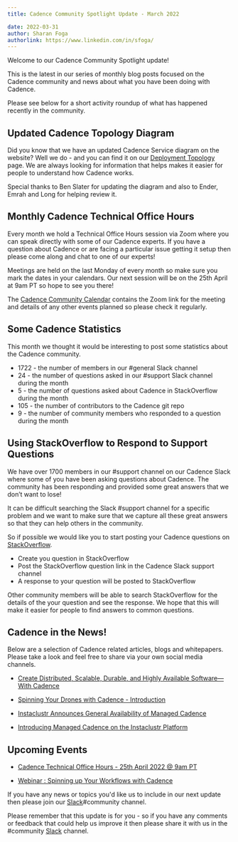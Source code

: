 ```yaml
---
title: Cadence Community Spotlight Update - March 2022

date: 2022-03-31
author: Sharan Foga
authorlink: https://www.linkedin.com/in/sfoga/
---
```


Welcome to our Cadence Community Spotlight update!

This is the latest in our series of monthly blog posts focused on the Cadence community and news about what you have been doing with Cadence.

Please see below for a short activity roundup of what has happened recently in the community.

## Updated Cadence Topology Diagram

Did you know that we have an updated Cadence Service diagram on the website? Well we do - and you can find it on our [Deployment Topology](https://cadenceworkflow.io/docs/concepts/topology/#overview) page. We are always looking for information that helps makes it easier for people to understand how Cadence works.

Special thanks to Ben Slater for updating the diagram and also to Ender, Emrah and Long for helping review it.

## Monthly Cadence Technical Office Hours

Every month we hold a Technical Office Hours session via Zoom where you can speak directly with some of our Cadence experts. If you have a question about Cadence or are facing a particular issue getting it setup then please come along and chat  to one of our experts!

Meetings are held on the last Monday of every month so make sure you mark the dates in your calendars. Our next session will be on the 25th April at 9am PT so hope to see you there!

The [Cadence Community Calendar](https://calendar.google.com/calendar/u/0/embed?src=e6r40gp3c2r01054id7e99dlac@group.calendar.google.com&ctz=America/Los_Angeles) contains the Zoom link for the meeting and details of any other events planned so please check it regularly.

## Some Cadence Statistics

This month we thought it would be interesting to post some statistics about the Cadence community.

- 1722  -  the number of members in our #general Slack channel
- 24 - the number of questions asked in our #support Slack channel during the month
- 5 - the number of questions asked about Cadence in StackOverflow during the month
- 105 - the number of contributors to the Cadence git repo
- 9 - the number of community members who responded to a question during the month

## Using StackOverflow to Respond to Support Questions

We have over 1700 members in our #support channel on our Cadence Slack where some of you have been asking questions about Cadence. The community has been responding and provided some great answers that we don’t want to lose!

It can be difficult searching the Slack #support channel for a specific problem and we want to make sure that we capture all these great answers so that they can help others in the community.

So if possible we would like you to start posting your Cadence questions on [StackOverflow](https://stackoverflow.com/).

- Create you question in StackOverflow
- Post the StackOverflow question link in the Cadence Slack support channel
- A response to your question will be posted to StackOverflow

Other community members will be able to search StackOverflow for the details of the your question and see the response. We hope that this will make it easier for people to find answers to common questions.

## Cadence in the News!

Below are a selection of Cadence related articles, blogs and whitepapers. Please take a look and feel free to share via your own social media channels.

- [Create Distributed, Scalable, Durable, and Highly Available Software— With Cadence](https://betterprogramming.pub/create-distributed-scalable-durable-and-highly-available-software-with-cadence-9f4fa6b1376b)

- [Spinning Your Drones with Cadence - Introduction](https://www.instaclustr.com/blog/spinning-your-drones-with-cadence-introduction/)

- [Instaclustr Announces General Availability of Managed Cadence](https://www.globenewswire.com/news-release/2022/04/04/2415472/0/en/Instaclustr-Announces-General-Availability-of-Instaclustr-Managed-Cadence.html)

- [Introducing Managed Cadence on the Instaclustr Platform](https://www.youtube.com/watch?v=Vzc_LWmJ8lE&feature=youtu.be)

## Upcoming Events

- [Cadence Technical Office Hours - 25th April 2022 @ 9am PT
](https://calendar.google.com/calendar/u/0/embed?src=e6r40gp3c2r01054id7e99dlac@group.calendar.google.com&ctz=America/Los_Angeles)

- [Webinar : Spinning up Your Workflows with Cadence](https://info.instaclustr.com/webinar-spinning-workflows-cadence.html)

If you have any news or topics you'd like us to include in our next update then please join our [Slack](http://t.uber.com/cadence-slack)#community channel.

Please remember that this update is for you - so if you have any comments or feedback that could help us improve it then please share it with us in the #community [Slack](http://t.uber.com/cadence-slack) channel.

